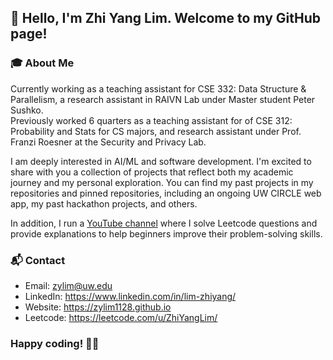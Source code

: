 ## 👋 Hello, I'm Zhi Yang Lim. Welcome to my GitHub page!

### 🎓 About Me
Currently working as a teaching assistant for CSE 332: Data Structure & Parallelism, a research assistant in RAIVN Lab under Master student Peter Sushko. <br>
Previously worked 6 quarters as a teaching assistant for of CSE 312: Probability and Stats for CS majors, and research assistant under Prof. Franzi Roesner at the Security and Privacy Lab.

I am deeply interested in AI/ML and software development. I'm excited to share with you a collection of projects that reflect both my academic journey and my personal exploration. You can find my past projects in my repositories and pinned repositories, including an ongoing UW CIRCLE web app, my past hackathon projects, and others.

In addition, I run a [YouTube channel](https://www.youtube.com/@LeetcodeDailyGrind) where I solve Leetcode questions and provide explanations to help beginners improve their problem-solving skills.

### 📬 Contact
- Email: zylim@uw.edu
- LinkedIn: https://www.linkedin.com/in/lim-zhiyang/
- Website: https://zylim1128.github.io
- Leetcode: https://leetcode.com/u/ZhiYangLim/

<!--
### On GitHub

[![](https://activity-graph.herokuapp.com/graph?username=zylim1128&theme=dracula)](https://github.com/ashutosh00710/github-readme-activity-graph)
![zylim1128's github stats](https://github-readme-stats.vercel.app/api?username=zylim1128&show_icons=true&theme=vue)

![](https://github-readme-stats.vercel.app/api/top-langs/?username=zylim1128&layout=compact&langs_count=6)
-->

### Happy coding! 🚴‍♂️
